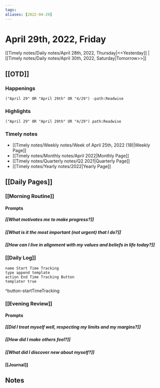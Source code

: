 ```yaml
---
tags:
aliases: [2022-04-29]
---
```


# April 29th, 2022, Friday

[[Timely notes/Daily notes/April 28th, 2022, Thursday|<<Yesterday]] | [[Timely notes/Daily notes/April 30th, 2022, Saturday|Tomorrow>>]]

## [[OTD]]

### Happenings

```query
("April 29" OR "April 29th" OR "4/29") -path:Readwise
```

### Highlights

```query
("April 29" OR "April 29th" OR "4/29") path:Readwise
```

### Timely notes
- [[Timely notes/Weekly notes/Week of April 25th, 2022 (18)|Weekly Page]]
- [[Timely notes/Monthly notes/April 2022|Monthly Page]]
- [[Timely notes/Quarterly notes/Q2 2021|Quarterly Page]]
- [[Timely notes/Yearly notes/2022|Yearly Page]]

## [[Daily Pages]]

### [[Morning Routine]]

#### Prompts

##### [[What motivates me to make progress?]]

##### [[What is it the most important (not urgent) that I do?]]

##### [[How can I live in alignment with my values and beliefs in life today?]]

### [[Daily Log]]

```button
name Start Time Tracking
type append template
action End Time Tracking Button
templater true
```
^button-startTimeTracking

### [[Evening Review]]

#### Prompts

##### [[Did I treat myself well, respecting my limits and my margins?]]

##### [[How did I make others feel?]]

##### [[What did I discover new about myself?]]

#### [[Journal]]

## Notes
